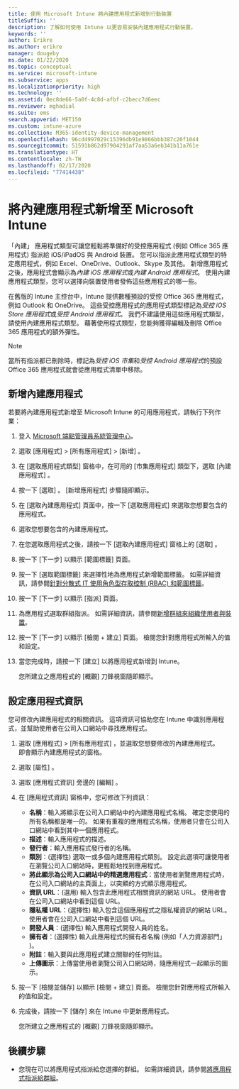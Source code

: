 ```yaml
---
title: 使用 Microsoft Intune 將內建應用程式新增到行動裝置
titleSuffix: ''
description: 了解如何使用 Intune 以更容易安裝內建應用程式行動裝置。
keywords: ''
author: Erikre
ms.author: erikre
manager: dougeby
ms.date: 01/22/2020
ms.topic: conceptual
ms.service: microsoft-intune
ms.subservice: apps
ms.localizationpriority: high
ms.technology: ''
ms.assetid: 0ec8de66-5a0f-4c8d-afbf-c2becc7d6eec
ms.reviewer: mghadial
ms.suite: ems
search.appverid: MET150
ms.custom: intune-azure
ms.collection: M365-identity-device-management
ms.openlocfilehash: 96cd4997029c15396db91e9866bbb387c20f1044
ms.sourcegitcommit: 51591b862d97904291af7aa53a6eb341b11a761e
ms.translationtype: HT
ms.contentlocale: zh-TW
ms.lasthandoff: 02/17/2020
ms.locfileid: "77414438"
---
```

# <a name="add-built-in-apps-to-microsoft-intune"></a>將內建應用程式新增至 Microsoft Intune

「內建」  應用程式類型可讓您輕鬆將準備好的受控應用程式 (例如 Office 365 應用程式) 指派給 iOS/iPadOS 與 Android 裝置。 您可以指派此應用程式類型的特定應用程式，例如 Excel、OneDrive、Outlook、Skype 及其他。 新增應用程式之後，應用程式會顯示為*內建 iOS 應用程式*或*內建 Android 應用程式*。 使用內建應用程式類型，您可以選擇向裝置使用者發佈這些應用程式的哪一些。

在舊版的 Intune 主控台中，Intune 提供數種預設的受控 Office 365 應用程式，例如 Outlook 和 OneDrive。 這些受控應用程式的應用程式類型標記為*受控 iOS Store 應用程式*或*受控 Android 應用程式*。 我們不建議使用這些應用程式類型，請使用內建應用程式類型。 藉著使用程式類型，您能夠獲得編輯及刪除 Office 365 應用程式的額外彈性。

>[!NOTE]
>當所有指派都已刪除時，標記為*受控 iOS 市集*和*受控 Android 應用程式*的預設 Office 365 應用程式就會從應用程式清單中移除。

## <a name="add-a-built-in-app"></a>新增內建應用程式

若要將內建應用程式新增至 Microsoft Intune 的可用應用程式，請執行下列作業：
1. 登入 [Microsoft 端點管理員系統管理中心](https://go.microsoft.com/fwlink/?linkid=2109431)。
2. 選取 [應用程式]   > [所有應用程式]   > [新增]  。
3. 在 [選取應用程式類型]  窗格中，在可用的 [市集應用程式]  類型下，選取 [內建應用程式]  。
4. 按一下 [選取]  。 [新增應用程式]  步驟隨即顯示。
5. 在 [選取內建應用程式]  頁面中，按一下 [選取應用程式]  來選取您想要包含的應用程式。
6. 選取您想要包含的內建應用程式。 
7. 在您選取應用程式之後，請按一下 [選取內建應用程式]  窗格上的 [選取]  。
8. 按一下 [下一步]  以顯示 [範圍標籤]  頁面。
9. 按一下 [選取範圍標籤]  來選擇性地為應用程式新增範圍標籤。 如需詳細資訊，請參閱[針對分散式 IT 使用角色型存取控制 (RBAC) 和範圍標籤](~/fundamentals/scope-tags.md)。
10. 按一下 [下一步]  以顯示 [指派]  頁面。
11. 為應用程式選取群組指派。 如需詳細資訊，請參閱[新增群組來組織使用者與裝置](~/fundamentals/groups-add.md)。 
12. 按一下 [下一步]  以顯示 [檢閱 + 建立]  頁面。 檢閱您針對應用程式所輸入的值和設定。
13. 當您完成時，請按一下 [建立]  以將應用程式新增到 Intune。

    您所建立之應用程式的 [概觀]  刀鋒視窗隨即顯示。

## <a name="configure-app-information"></a>設定應用程式資訊

您可修改內建應用程式的相關資訊。 這項資訊可協助您在 Intune 中識別應用程式，並幫助使用者在公司入口網站中尋找應用程式。
1. 選取 [應用程式]   > [所有應用程式]  ，並選取您想要修改的內建應用程式。  
   即會顯示內建應用程式的窗格。
2. 選取 [屬性]  。
3. 選取 [應用程式資訊]  旁邊的 [編輯]  。
4. 在 [應用程式資訊]  窗格中，您可修改下列資訊：
    - **名稱**：輸入將顯示在公司入口網站中的內建應用程式名稱。 確定您使用的所有名稱都是唯一的。 如果有重複的應用程式名稱，使用者只會在公司入口網站中看到其中一個應用程式。
    - **描述**：輸入應用程式的描述。 
    - **發行者**：輸入應用程式發行者的名稱。
    - **類別**：(選擇性) 選取一或多個內建應用程式類別。 設定此選項可讓使用者在瀏覽公司入口網站時，更輕鬆地找到應用程式。
    - **將此顯示為公司入口網站中的精選應用程式**：當使用者瀏覽應用程式時，在公司入口網站的主頁面上，以突顯的方式顯示應用程式。
    - **資訊 URL**：(選用) 輸入包含此應用程式相關資訊的網站 URL。 使用者會在公司入口網站中看到這個 URL。
    - **隱私權 URL**：(選擇性) 輸入包含這個應用程式之隱私權資訊的網站 URL。 使用者會在公司入口網站中看到這個 URL。
    - **開發人員**：(選擇性) 輸入應用程式開發人員的姓名。
    - **擁有者**：(選擇性) 輸入此應用程式的擁有者名稱 (例如「人力資源部門」  )。
    - **附註**：輸入要與此應用程式建立關聯的任何附註。
    - **上傳圖示**：上傳當使用者瀏覽公司入口網站時，隨應用程式一起顯示的圖示。
5. 按一下 [檢閱並儲存]  以顯示 [檢閱 + 建立]  頁面。 檢閱您針對應用程式所輸入的值和設定。
13. 完成後，請按一下 [儲存]  來在 Intune 中更新應用程式。

    您所建立之應用程式的 [概觀]  刀鋒視窗隨即顯示。

## <a name="next-steps"></a>後續步驟

- 您現在可以將應用程式指派給您選擇的群組。 如需詳細資訊，請參閱[將應用程式指派給群組](apps-deploy.md)。
